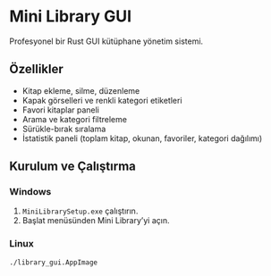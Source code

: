 # Mini Library GUI

Profesyonel bir Rust GUI kütüphane yönetim sistemi.

## Özellikler

- Kitap ekleme, silme, düzenleme
- Kapak görselleri ve renkli kategori etiketleri
- Favori kitaplar paneli
- Arama ve kategori filtreleme
- Sürükle-bırak sıralama
- İstatistik paneli (toplam kitap, okunan, favoriler, kategori dağılımı)

## Kurulum ve Çalıştırma

### Windows

1. `MiniLibrarySetup.exe` çalıştırın.
2. Başlat menüsünden Mini Library’yi açın.

### Linux

```bash
./library_gui.AppImage
```
